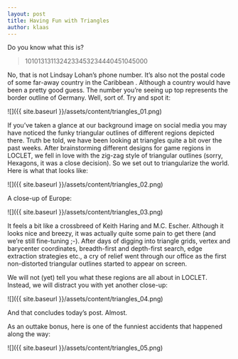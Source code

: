 ```yaml
---
layout: post
title: Having Fun with Triangles
author: klaas
---
```


Do you know what this is?

> 1010131311324233453234440451045000

No, that is not Lindsay Lohan’s phone number. It’s also not the postal code of some far-away country in the Caribbean
. Although a country would have been a pretty good guess. The number you’re seeing up top represents the border 
outline of Germany. Well, sort of. Try and spot it:

![]({{ site.baseurl }}/assets/content/triangles_01.png)

If you’ve taken a glance at our background image on social media you may have noticed 
the funky triangular outlines of different regions depicted there. Truth be told, we have been looking at triangles 
quite a bit over the past weeks. After brainstorming different designs for game regions in LOCLET, we fell in love 
with the zig-zag style of triangular outlines (sorry, Hexagons, it was a close decision). So we set out to 
triangularize the world. Here is what that looks like:

![]({{ site.baseurl }}/assets/content/triangles_02.png)

A close-up of Europe:

![]({{ site.baseurl }}/assets/content/triangles_03.png)

It feels a bit like a crossbreed of Keith Haring and M.C. Escher. Although it looks nice and breezy, it was actually 
quite some pain to get there (and we’re still fine-tuning ;-). After days of digging into triangle grids, vertex and 
barycenter coordinates, breadth-first and depth-first search, edge extraction strategies etc., a cry of relief went 
through our office as the first non-distorted triangular outlines started to appear on screen.

We will not (yet) tell you what these regions are all about in LOCLET. Instead, we will distract you with yet another
close-up:

![]({{ site.baseurl }}/assets/content/triangles_04.png)

And that concludes today’s post. Almost.

As an outtake bonus, here is one of the funniest accidents that happened along the way:

![]({{ site.baseurl }}/assets/content/triangles_05.png)
